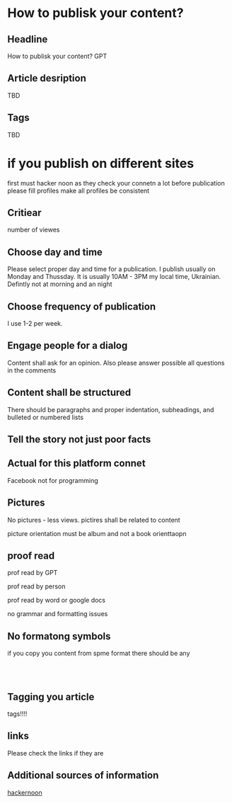 # How to publisk your content?

## Headline
How to publisk your content?
GPT

## Article desription 
TBD 

## Tags
TBD

# if you publish on different sites

first must hacker noon as they check your connetn a lot
before publication please fill profiles
make all profiles be consistent

## Critiear
number of viewes

## Choose day and time
Please select proper day and time for a publication. I publish usually on Monday and Thussday.
It is usually 10AM - 3PM my local time, Ukrainian. Defintly not at morning and an night 

## Choose frequency of publication
I use 1-2 per week. 

## Engage people for a dialog
Content shall ask for an opinion. Also please answer possible all questions in the comments 

## Content shall be structured

There should be paragraphs and proper indentation, subheadings, and bulleted or numbered lists

## Tell the story not just poor facts


## Actual for this platform connet

Facebook not for programming


## Pictures 

No pictures - less views. pictires shall be related to content

picture orientation must be album and not a book orienttaopn


## proof read 
prof read by GPT

prof read by person

prof read by word or google docs

no grammar and formatting issues

## No formatong symbols

if you copy you content from spme format there should be any

</br>
&nbsp;&nbsp;

## Tagging you article

tags!!!!


## links 
Please check the links if they are 


## Additional sources of information 

[hackernoon](https://help.hackernoon.com/your-complete-guide-to-writing-for-hacker-noon)